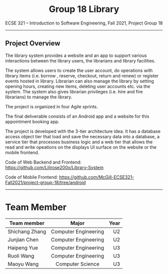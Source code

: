# <center> Group 18 Library</center>

ECSE 321 – Introduction to Software Engineering, Fall 2021, Project Group 18

****

## Project Overview
The library system provides a website and an app to support various interactions between the library users, the librarians and library facilities.

The system allows users to create the user account, do operations with library items (i.e. borrow
, reserve, checkout, return and renew) or register events hosted in library. Librarian can also manage the library by setting opening hours, creating new items, deleting user accounts etc. via the system. The system also gives librarian privileges  (i.e. hire and fire librarians) to manage the library.

The project is organized in four Agile sprints. 

The final deliverable consists of an Android app and a website for this appointment booking app.

The project is developed with the 3-tier architecture idea. 
It has a database access object tier that load and save the necessary data into a database, 
a service tier that processes business logic and a web tier that 
allows the read and write opeations on the displays UI surface on the website or the mobile frontend.

Code of Web Backend and Frontend: https://github.com/Lilirose200x/Library-System

Code of Mobile Frontend: https://github.com/McGill-ECSE321-Fall2021/project-group-18/tree/android


*********
# Team Member

| Team member | Major | Year |
|------------------ |:-------------:| -------------:| 
| Shichang Zhang    | Computer Engineering|U2 |
| Junjian Chen |  Computer Engineering|U2|
| Haipeng Yue   | Computer Engineering |U3| 
| Ruoli Wang   | Computer Engineering| U3|
| Maoyu Wang   | Computer Science|U3|










